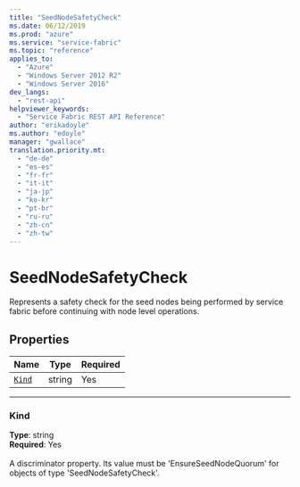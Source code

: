 ```yaml
---
title: "SeedNodeSafetyCheck"
ms.date: 06/12/2019
ms.prod: "azure"
ms.service: "service-fabric"
ms.topic: "reference"
applies_to: 
  - "Azure"
  - "Windows Server 2012 R2"
  - "Windows Server 2016"
dev_langs: 
  - "rest-api"
helpviewer_keywords: 
  - "Service Fabric REST API Reference"
author: "erikadoyle"
ms.author: "edoyle"
manager: "gwallace"
translation.priority.mt: 
  - "de-de"
  - "es-es"
  - "fr-fr"
  - "it-it"
  - "ja-jp"
  - "ko-kr"
  - "pt-br"
  - "ru-ru"
  - "zh-cn"
  - "zh-tw"
---
```

# SeedNodeSafetyCheck

Represents a safety check for the seed nodes being performed by service fabric before continuing with node level operations.

## Properties
| Name | Type | Required |
| --- | --- | --- |
| [`Kind`](#kind) | string | Yes |

____
### Kind
__Type__: string <br/>
__Required__: Yes <br/>
<br/>
A discriminator property. Its value must be 'EnsureSeedNodeQuorum' for objects of type 'SeedNodeSafetyCheck'.
